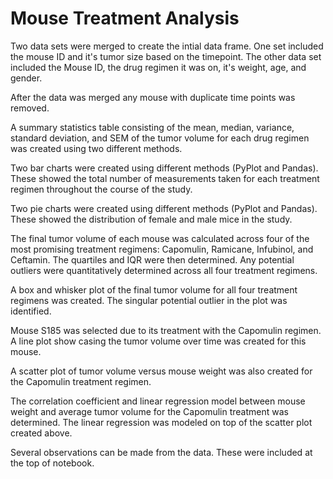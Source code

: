 # Mouse Treatment Analysis

Two data sets were merged to create the intial data frame. One set included the mouse ID and it's tumor size based on the timepoint. The other data set included the Mouse ID, the drug regimen it was on, it's weight, age, and gender.


After the data was merged any mouse with duplicate time points was removed.


A summary statistics table consisting of the mean, median, variance, standard deviation, and SEM of the tumor volume for each drug regimen was created using two different methods.


Two bar charts were created using different methods (PyPlot and Pandas). These showed the total number of measurements taken for each treatment regimen throughout the course of the study.


Two pie charts were created using different methods (PyPlot and Pandas). These showed the distribution of female and male mice in the study.


The final tumor volume of each mouse was calculated across four of the most promising treatment regimens: Capomulin, Ramicane, Infubinol, and Ceftamin. The quartiles and IQR were then determined. Any potential outliers were quantitatively determined across all four treatment regimens.


A box and whisker plot of the final tumor volume for all four treatment regimens was created. The singular potential outlier in the plot was identified. 


Mouse S185 was selected due to its treatment with the Capomulin regimen. A line plot show casing the tumor volume over time was created for this mouse. 


A scatter plot of tumor volume versus mouse weight was also created for the Capomulin treatment regimen.


The correlation coefficient and linear regression model between mouse weight and average tumor volume for the Capomulin treatment was determined. The linear regression was modeled on top of the scatter plot created above.


Several observations can be made from the data. These were included at the top of notebook.
